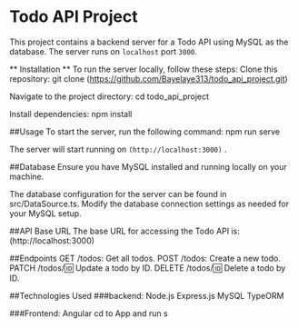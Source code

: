 # Todo API Project
This project contains a backend server for a Todo API using MySQL as the database. 
The server runs on `localhost` port `3000`.

** Installation **
To run the server locally, follow these steps:
Clone this repository:
git clone (https://github.com/Bayelaye313/todo_api_project.git)

Navigate to the project directory:
cd todo_api_project

Install dependencies:
npm install

##Usage
To start the server, run the following command:
npm run serve

The server will start running on `(http://localhost:3000)` .

##Database
Ensure you have MySQL installed and running locally on your machine.

The database configuration for the server can be found in src/DataSource.ts. 
Modify the database connection settings as needed for your MySQL setup.

##API Base URL
The base URL for accessing the Todo API is:
(http://localhost:3000)

##Endpoints
GET /todos: Get all todos.
POST /todos: Create a new todo.
PATCH /todos/:id: Update a todo by ID.
DELETE /todos/:id: Delete a todo by ID.

##Technologies Used
###backend:
Node.js
Express.js
MySQL
TypeORM

###Frontend:
Angular
cd to App and run s